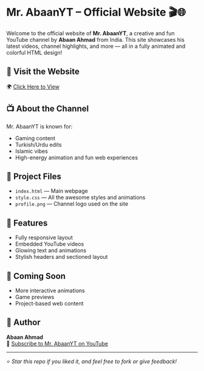 # Mr. AbaanYT – Official Website 🎬🌐

Welcome to the official website of **Mr. AbaanYT**, a creative and fun YouTube channel by **Abaan Ahmad** from India. This site showcases his latest videos, channel highlights, and more — all in a fully animated and colorful HTML design!

## 🔗 Visit the Website
🌍 [Click Here to View](https://AbaanYT.github.io/Mr-AbaanYT/)

## 📺 About the Channel
Mr. AbaanYT is known for:
- Gaming content
- Turkish/Urdu edits
- Islamic vibes
- High-energy animation and fun web experiences

## 📁 Project Files
- `index.html` — Main webpage  
- `style.css` — All the awesome styles and animations  
- `profile.png` — Channel logo used on the site  

## 🌟 Features
- Fully responsive layout  
- Embedded YouTube videos  
- Glowing text and animations  
- Stylish headers and sectioned layout  

## 🚀 Coming Soon
- More interactive animations  
- Game previews  
- Project-based web content  

## 🧠 Author
**Abaan Ahmad**  
🔗 [Subscribe to Mr. AbaanYT on YouTube](https://www.youtube.com/channel/UCKUm_Dp4XQEezEnfnbiVkfw)

---

⭐ *Star this repo if you liked it, and feel free to fork or give feedback!*
